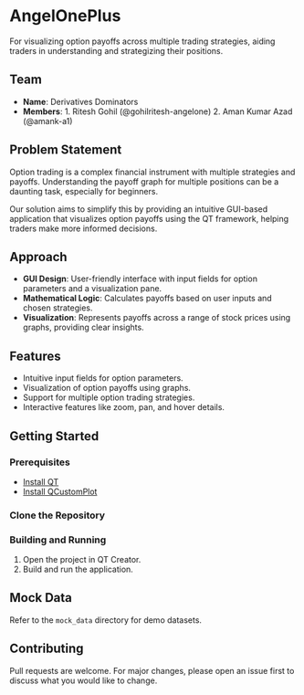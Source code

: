 # AngelOnePlus
For visualizing option payoffs across multiple trading strategies, aiding traders in understanding and strategizing their positions.

## Team
- **Name**: Derivatives Dominators
- **Members**: 1. Ritesh Gohil (@gohilritesh-angelone) 2. Aman Kumar Azad (@amank-a1)

## Problem Statement
Option trading is a complex financial instrument with multiple strategies and payoffs. Understanding the payoff graph for multiple positions can be a daunting task, especially for beginners.

Our solution aims to simplify this by providing an intuitive GUI-based application that visualizes option payoffs using the QT framework, helping traders make more informed decisions.

## Approach
- **GUI Design**: User-friendly interface with input fields for option parameters and a visualization pane.
- **Mathematical Logic**: Calculates payoffs based on user inputs and chosen strategies.
- **Visualization**: Represents payoffs across a range of stock prices using graphs, providing clear insights.

## Features
- Intuitive input fields for option parameters.
- Visualization of option payoffs using graphs.
- Support for multiple option trading strategies.
- Interactive features like zoom, pan, and hover details.

## Getting Started

### Prerequisites
- [Install QT](https://www.qt.io/download)
- [Install QCustomPlot](http://www.qcustomplot.com/index.php/download)

### Clone the Repository

### Building and Running
1. Open the project in QT Creator.
2. Build and run the application.

## Mock Data
Refer to the `mock_data` directory for demo datasets.

## Contributing
Pull requests are welcome. For major changes, please open an issue first to discuss what you would like to change.

